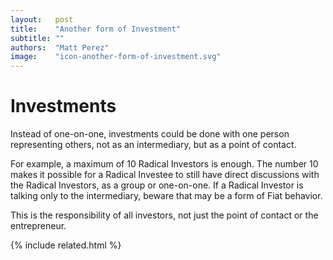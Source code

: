 ```yaml
---
layout:   post
title:    "Another form of Investment"
subtitle: ""
authors:  "Matt Perez"
image:    "icon-another-form-of-investment.svg"
---
```


<div style='display:none; '>
 <p>There are many forms of investments that we had not thought of. Jose just came up with another..</p>
</div>

<h1>Investments</h1>
 <p>Instead of one-on-one, investments could be done with one person representing others, not as an intermediary, but as a point of contact.</p>
 <p>For example, a maximum of 10 Radical Investors is enough. The number 10 makes it possible for a Radical Investee to still have direct discussions with the Radical Investors, as a group or one-on-one. If a Radical Investor is talking only to the intermediary, beware that may be a form of Fiat behavior.</p>
 <p>This is the responsibility of all investors, not just the point of contact or the entrepreneur.</p>

{% include related.html %}